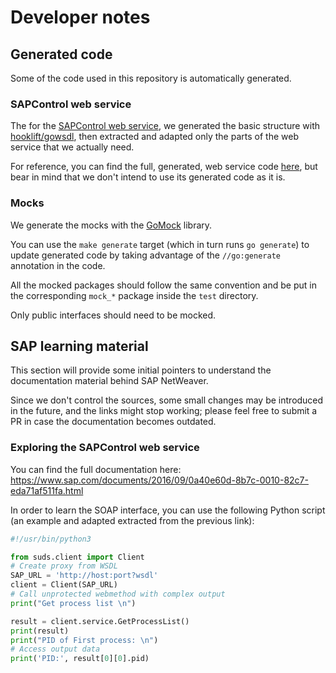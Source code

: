 # Developer notes

## Generated code

Some of the code used in this repository is automatically generated.

### SAPControl web service

The for the [SAPControl web service](internal/sapcontrol/soap_wsdl.go), we generated the basic structure with [hooklift/gowsdl](https://github.com/hooklift/gowsdl), then extracted and adapted only the parts of the web service that we actually need.

For reference, you can find the full, generated, web service code [here](_generated_soap_wsdl.go), but bear in mind that we don't intend to use its generated code as it is.

### Mocks

We generate the mocks with the [GoMock](https://github.com/golang/mock) library.

You can use the `make generate` target (which in turn runs `go generate`) to update generated code by taking advantage of the `//go:generate` annotation in the code. 

All the mocked packages should follow the same convention and be put in the corresponding `mock_*` package inside the `test` directory.

Only public interfaces should need to be mocked.

## SAP learning material

This section will provide some initial pointers to understand the documentation material behind SAP NetWeaver.

Since we don't control the sources, some small changes may be introduced in the future, and the links might stop working; please feel free to submit a PR in case the documentation becomes outdated.

###  Exploring the SAPControl web service

You can find the full documentation here: https://www.sap.com/documents/2016/09/0a40e60d-8b7c-0010-82c7-eda71af511fa.html

In order to learn the SOAP interface, you can use the following Python script (an example and adapted extracted from the previous link):

```python
#!/usr/bin/python3

from suds.client import Client
# Create proxy from WSDL
SAP_URL = 'http://host:port?wsdl'
client = Client(SAP_URL)
# Call unprotected webmethod with complex output
print("Get process list \n")

result = client.service.GetProcessList()
print(result)
print("PID of First process: \n")
# Access output data
print('PID:', result[0][0].pid)
```
